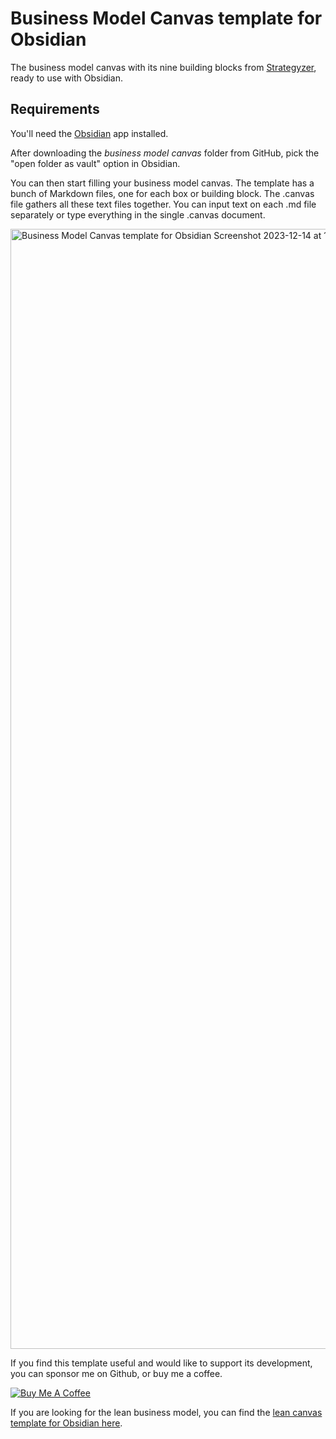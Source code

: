 # Business Model Canvas template for Obsidian

The business model canvas with its nine building blocks from [Strategyzer](https://www.strategyzer.com/library/the-business-model-canvas), ready to use with Obsidian.

## Requirements

You'll need the [Obsidian](https://obsidian.md) app installed.

After downloading the *business model canvas* folder from GitHub, pick the "open folder as vault" option in Obsidian.

You can then start filling your business model canvas. The template has a bunch of Markdown files, one for each box or building block. 
The .canvas file gathers all these text files together. You can input text on each .md file separately or type everything in the single .canvas document. 

<img width="1792" alt="Business Model Canvas template for Obsidian Screenshot 2023-12-14 at 12 26 32" src="https://github.com/YJPL/business-model-canvas-for-obsidian/assets/26725821/2f0c3529-caa8-4617-99d9-09ab41243cac">



If you find this template useful and would like to support its development, you can sponsor me on Github, or buy me a coffee.

<a href="https://www.buymeacoffee.com/alternatyves/" target="_blank"><img src="https://www.buymeacoffee.com/assets/img/custom_images/orange_img.png" alt="Buy Me A Coffee" style="height: auto !important;width: auto !important;" ></a>

If you are looking for the lean business model, you can find the [lean canvas template for Obsidian here](https://github.com/YJPL/lean-canvas-for-obsidian).
